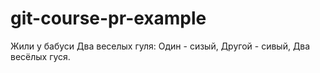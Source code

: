 # git-course-pr-example

Жили у бабуси
Два веселых гуля:
Один - сизый,
Другой - сивый,
Два весёлых гуся.
